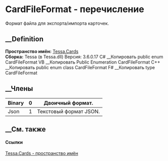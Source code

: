 # CardFileFormat - перечисление
Формат файла для экспорта/импорта карточек.
## __Definition
 **Пространство имён:** [Tessa.Cards](N_Tessa_Cards.htm)  
 **Сборка:** Tessa (в Tessa.dll) Версия: 3.6.0.17
C# __Копировать
     public enum CardFileFormat
VB __Копировать
     Public Enumeration CardFileFormat
C++ __Копировать
     public enum class CardFileFormat
F# __Копировать
     type CardFileFormat
##  __Члены
Binary| 0|  Двоичный формат.  
---|---|---  
Json| 1|  Текстовый формат JSON.  
## __См. также
#### Ссылки
[Tessa.Cards - пространство имён](N_Tessa_Cards.htm)
